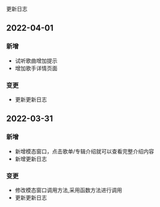 更新日志


## 2022-04-01
### 新增
* 试听歌曲增加提示
* 增加歌手详情页面

### 变更
* 更新更新日志


## 2022-03-31
### 新增
* 新增模态窗口，点击歌单/专辑介绍就可以查看完整介绍内容
* 新增更新日志

### 变更
* 修改模态窗口调用方法,采用函数方法进行调用
* 更新更新日志